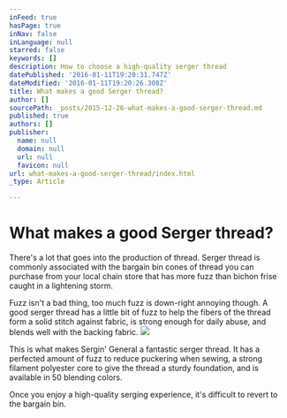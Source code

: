 ```yaml
---
inFeed: true
hasPage: true
inNav: false
inLanguage: null
starred: false
keywords: []
description: How to choose a high-quality serger thread
datePublished: '2016-01-11T19:20:31.747Z'
dateModified: '2016-01-11T19:20:26.308Z'
title: What makes a good Serger thread?
author: []
sourcePath: _posts/2015-12-26-what-makes-a-good-serger-thread.md
published: true
authors: []
publisher:
  name: null
  domain: null
  url: null
  favicon: null
url: what-makes-a-good-serger-thread/index.html
_type: Article

---
```

# What makes a good Serger thread?

There's a lot that goes into the production of thread. Serger thread is commonly associated with the bargain bin cones of thread you can purchase from your local chain store that has more fuzz than bichon frise caught in a lightening storm.

Fuzz isn't a bad thing, too much fuzz is down-right annoying though. A good serger thread has a little bit of fuzz to help the fibers of the thread form a solid stitch against fabric, is strong enough for daily abuse, and blends well with the backing fabric.
![](https://the-grid-user-content.s3-us-west-2.amazonaws.com/bd3f7171-e39d-4906-baa3-a1122eb992e8.jpg)

This is what makes Sergin' General a fantastic serger thread. It has a perfected amount of fuzz to reduce puckering when sewing, a strong filament polyester core to give the thread a sturdy foundation, and is available in 50 blending colors.

Once you enjoy a high-quality serging experience, it's difficult to revert to the bargain bin.